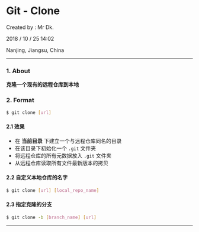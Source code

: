 # Git - Clone

Created by : Mr Dk.

2018 / 10 / 25 14:02

Nanjing, Jiangsu, China

---

### 1. About

__克隆一个现有的远程仓库到本地__

### 2. Format

```bash
$ git clone [url]
```

#### 2.1 效果

* 在 __当前目录__ 下建立一个与远程仓库同名的目录
* 在该目录下初始化一个 `.git` 文件夹
* 将远程仓库的所有元数据放入 `.git` 文件夹
* 从远程仓库读取所有文件最新版本的拷贝

#### 2.2 自定义本地仓库的名字

```bash
$ git clone [url] [local_repo_name]
```

#### 2.3 指定克隆的分支

```bash
$ git clone -b [branch_name] [url]
```

---

